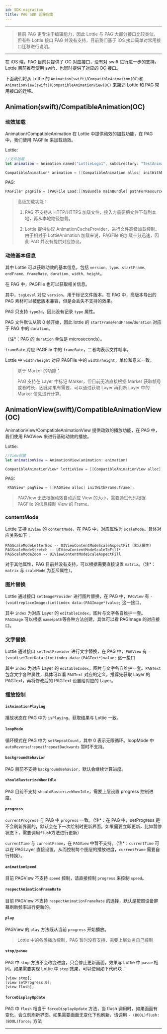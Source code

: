 ```yaml
---
id: SDK-migration
title: PAG SDK 迁移指南
---
```

---

> 目前 PAG 更专注于编辑能力，因此 Lottie 与 PAG 大部分接口比较类似，但有些 Lottie 接口 PAG 并没有支持，目前我们基于 iOS 接口简单对常用接口迁移进行说明。
---

在 iOS 端，PAG 目前只提供了 OC 对应接口，没有对 swift 进行进一步的支持。Lottie 目前推荐使用 swift，也同时提供了对应的 OC 接口。

下面我们将从 Lottie 的 `Animation(swift)`/`CompatibleAnimation(OC)`和`AnimationView(swift)`/`CompatibleAnimationView(OC)` 来简述 Lottie 和 PAG 常用接口的迁移。

## Animation(swift)/CompatibleAnimation(OC)

### 动效加载

Animation/CompatibleAnimation 在 Lottie 中提供动效的加载功能，在 PAG 中，我们使用 PAGFile 来加载动效。

Lottie:

```swift
//文件加载
let animation = Animation.named("LottieLogo1", subdirectory: "TestAnimations")

CompatibleAnimation* animation = [[CompatibleAnimation alloc] initWithName:@"LottieLogo1" bundle:[NSBundle mainBundle]];
```

PAG:

```objective-c
PAGFile* pagFile = [PAGFile Load:[[NSBundle mainBundle] pathForResource:@"LottieLogo1" ofType:@"pag"]];
```



> 高级加载功能：
>
> 1. PAG 不支持从 HTTP/HTTPS 加载文件，接入方需要把文件下载到本地，再从本地路径加载。
>
> 2. Lottie 提供协议 AnimationCacheProvider，进行文件高级加载控制。由于相对于 LottieAnimation 加载来说，PAGFile 的加载十分迅速，因此 PAG 并没有提供对应协议。



### 动效基本信息

其中 Lottie 可以获取动效的基本信息，包括 `version、type、startFrame、endFrame、frameRate、duration、width、height`。

在 PAG 中，PAGFile 也可以获取相关信息。

其中，`tagLevel` 对应 `version`，用于标记文件版本。在 PAG 中，高版本导出的 PAG 素材可以被低版本兼容，但是会丢失不支持的效果。

PAG 只支持 `type2d`，因此没有记录 `type` 属性。

PAG 文件默认从第 0 帧开始，因此 lottie 的 `startFrame`/`endFrame`/`duration` 对应于 PAG 中的 `duration`。

（注*：PAG 的 `duration` 单位是 microseconds）。

`frameRate` 对应 PAGFile 中的 `frameRate`，二者均表示文件帧率。

Lottie 中 `width/height` 对应 PAGFile 中的 `width/height`，单位和意义一致。



> 基于 Marker 的功能：
>
> PAG 支持在 Layer 中标记 Marker，但目前无法直接根据 Marker 获取帧号或者时长，因此如果有需要，可以通过获取 Layer 再判断 Layer 中的 Marker 信息进行计算。



## AnimationView(swift)/CompatibleAnimationView(OC)

AnimationView/CompatibleAnimationView 提供动效的播放功能，在 PAG 中，我们使用 PAGView 来进行基础动效的播放。

Lottie:

```swift
//View创建
let animationView = AnimationView(animation: animation)

CompatibleAnimationView* lottieView = [[CompatibleAnimationView alloc] initWithFrame:frame];
```

PAG:

```objective-c
 PAGView* pagView = [[PAGView alloc] initWithFrame:frame];
```



> PAGView 无法根据动效自动适应 View 的大小，需要通过代码根据 PAGFile 的信息控制 View 的 Frame。



### contentMode

Lottie 支持 `UIView` 的 `contentMode`，在 PAG 中，对应属性为 `scaleMode`。具体对应关系如下：

```
PAGScaleModeLetterBox -- UIViewContentModeScaleAspectFit (默认属性)
PAGScaleModeStretch -- UIViewContentModeScaleToFill*
PAGScaleModeZoom -- UIViewContentModeScaleAspectFill
```

对于其他属性，PAG 目前并没有支持，可以根据需要直接设置 `matrix`。（注*：`matrix` 与 `scaleMode` 为互斥属性）。



### 图片替换

Lottie 通过接口 `setImageProvider` 进行图片替换，在 PAG 中，`PAGView` 有 `- (void)replaceImage:(int)index data:(PAGImage*)value;` 这一接口。

其中 `index` 为对应 Layer 的 `editableIndex`，图片与文字各自维护一套。`PAGImage` 可以根据 `name`/`path`等各种方法创建，具体可以看 PAGImage 的对应接口。



### 文字替换

Lottie 通过接口 `setTextProvider` 进行文字替换，在 PAG 中，`PAGView` 有 `- (void)setTextData:(int)index data:(PAGText*)value;` 这一接口

其中 `index` 为对应 Layer 的 `editableIndex`，图片与文字各自维护一套。`PAGText` 包含文字各种属性，具体可以看 `PAGText` 对应的定义，推荐先获取 Layer 的 PAGText，再将修改后的 PAGText 设置给对应的 Layer。



### 播放控制

#### `isAnimationPlaying`

播放状态在 PAG 中为 `isPlaying`，获取结果与 Lottie 一致。



#### `loopMode`

循环模式在 PAG 中为 `setRepeatCount`，其中 0 表示无限循环。loopMode 中 `autoReverse`/`repeat`/`repeatBackwards` 暂时不支持。



#### `backgroundBehavior`

PAG 目前不支持 `backgroundBehavior`，默认会继续计算进度。



#### `shouldRasterizeWhenIdle`

PAG 目前不支持 `shouldRasterizeWhenIdle`，需要上层设置 progress 控制进度。



#### `progress`

`currentProgress` 与 PAG 中 `progress` 一致。（注*：在 PAG 中，setProgress 是不会刷新界面的，默认会在下一次绘制时更新界面。如果需要立即更新，比如暂停状态下，需要调用`flush`方法进行更新）

`currentTime` 与 `currentFrame`，在 `PAGView` 中暂不支持。（注*：`currentTime` 可以在 PAGLayer 直接设置，从而控制每个图层的播放进度，`currentFrame` 需要自行转换）。



#### `animationSpeed`

目前 PAGView 不支持 `speed` 控制，请直接控制 `progress` 来控制 `speed`。



#### `respectAnimationFrameRate`

目前 PAGView 不支持 `respectAnimationFrameRate` 的选择，默认是按照设备屏幕刷新频率进行更新的。



#### `play`

PAGView 的 `play` 方法既从当前 `progress` 开始播放。

> Lottie 中的各类播放控制，PAG 暂时没有支持，需要上层业务自己控制



#### `stop/pasue`

PAG 中 `stop` 方法不会改变进度，只会停止更新画面，效果与 Lottie 中 `pasue` 相同。如果需要实现 Lottie 中 `stop` 效果，可以使用如下代码块：

```objc
[view stop];
[view setProgress:0];
[view flush];
```


#### `forceDisplayUpdate`

PAG 中 `flush` 相当于 `forceDisplayUpdate` 方法，当 flush 调用时，如果画面有变化，会立刻刷新界面。如果需要画面无变化下也刷新，请调用 `- (BOOL)flush:(BOOL)force;` 方法

---
